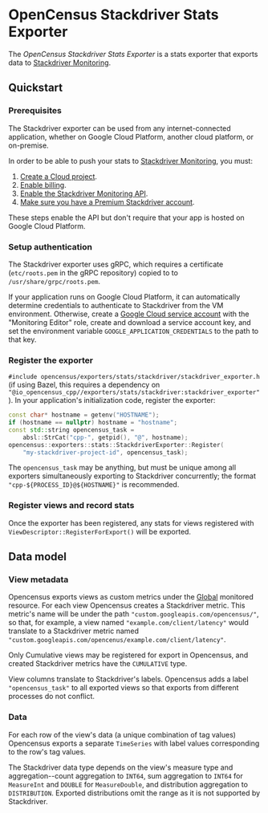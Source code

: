 # OpenCensus Stackdriver Stats Exporter

The *OpenCensus Stackdriver Stats Exporter* is a stats exporter that exports 
data to [Stackdriver Monitoring](stackdriver-monitoring).

## Quickstart

### Prerequisites

The Stackdriver exporter can be used from any internet-connected application,
whether on Google Cloud Platform, another cloud platform, or on-premise.

In order to be able to push your stats to [Stackdriver Monitoring](stackdriver-monitoring), you must:
1. [Create a Cloud project](https://support.google.com/cloud/answer/6251787?hl=en).
2. [Enable billing](https://support.google.com/cloud/answer/6288653#new-billing).
3. [Enable the Stackdriver Monitoring API](https://app.google.stackdriver.com/).
4. [Make sure you have a Premium Stackdriver account](https://cloud.google.com/monitoring/accounts/tiers).

These steps enable the API but don't require that your app is hosted on Google Cloud Platform.

### Setup authentication
The Stackdriver exporter uses gRPC, which requires a certificate 
(`etc/roots.pem` in the gRPC repository) copied to
to `/usr/share/grpc/roots.pem`.

If your application runs on Google Cloud Platform, it can automatically 
determine credentials to authenticate to Stackdriver from the VM environment.
Otherwise, create a 
[Google Cloud service account](https://cloud.google.com/iam/docs/creating-managing-service-accounts)
with the "Monitoring Editor" role, create and download a service account key,
and set the environment variable `GOOGLE_APPLICATION_CREDENTIALS` to the path to
that key.

### Register the exporter

`#include opencensus/exporters/stats/stackdriver/stackdriver_exporter.h` (if
using Bazel, this requires a dependency on 
`"@io_opencensus_cpp//exporters/stats/stackdriver:stackdriver_exporter"`).
In your application's initialization code, register the exporter:
```c++
const char* hostname = getenv("HOSTNAME");
if (hostname == nullptr) hostname = "hostname";
const std::string opencensus_task =
    absl::StrCat("cpp-", getpid(), "@", hostname);
opencensus::exporters::stats::StackdriverExporter::Register(
    "my-stackdriver-project-id", opencensus_task);
```
The `opencensus_task` may be anything, but must be unique among all exporters
simultaneously exporting to Stackdriver concurrently; the format 
`"cpp-${PROCESS_ID}@${HOSTNAME}"` is recommended.

### Register views and record stats

Once the exporter has been registered, any stats for views registered with
`ViewDescriptor::RegisterForExport()` will be exported.

## Data model

### View metadata

Opencensus exports views as custom metrics under the 
[Global](https://cloud.google.com/monitoring/api/resources#tag_global)
monitored resource. For each view Opencensus creates a Stackdriver metric. This
metric's name will be under the path `"custom.googleapis.com/opencensus/"`, so
that, for example, a view named `"example.com/client/latency"` would translate
to a Stackdriver metric named
`"custom.googleapis.com/opencenus/example.com/client/latency"`.

Only Cumulative views may be registered for export in Opencensus, and created
Stackdriver metrics have the `CUMULATIVE` type.

View columns translate to Stackdriver's labels. Opencensus adds a label 
`"opencensus_task"` to all exported views so that exports from different
processes do not conflict.

### Data

For each row of the view's data (a unique combination of tag values) Opencensus
exports a separate `TimeSeries` with label values corresponding to the row's tag
values.

The Stackdriver data type depends on the 
view's measure type and aggregation--count aggregation to `INT64`, sum 
aggregation to `INT64` for `MeasureInt` and `DOUBLE` for `MeasureDouble`, and
distribution aggregation to `DISTRIBUTION`. Exported distributions omit the
range as it is not supported by Stackdriver.

